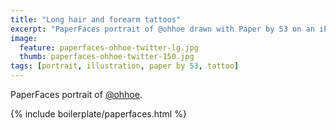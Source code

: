 ```yaml
---
title: "Long hair and forearm tattoos"
excerpt: "PaperFaces portrait of @ohhoe drawn with Paper by 53 on an iPad."
image: 
  feature: paperfaces-ohhoe-twitter-lg.jpg
  thumb: paperfaces-ohhoe-twitter-150.jpg
tags: [portrait, illustration, paper by 53, tattoo]
---
```


PaperFaces portrait of [@ohhoe](http://twitter.com/ohhoe).

{% include boilerplate/paperfaces.html %}